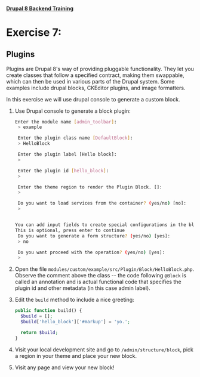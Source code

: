 #### [Drupal 8 Backend Training](README.md)

# Exercise 7:

## Plugins

Plugins are Drupal 8's way of providing pluggable functionality. They let you create classes that follow a specified contract, making them swappable, which can then be used in various parts of the Drupal system. Some examples include drupal blocks, CKEditor plugins, and image formatters.

In this exercise we will use drupal console to generate a custom block.

1. Use Drupal console to generate a block plugin:

    ```bash
    Enter the module name [admin_toolbar]:
     > example

     Enter the plugin class name [DefaultBlock]:
     > HelloBlock

     Enter the plugin label [Hello block]:
     >

     Enter the plugin id [hello_block]:
     >

     Enter the theme region to render the Plugin Block. []:
     >

     Do you want to load services from the container? (yes/no) [no]:
     >


    You can add input fields to create special configurations in the block.
    This is optional, press enter to continue
     Do you want to generate a form structure? (yes/no) [yes]:
     > no

     Do you want proceed with the operation? (yes/no) [yes]:
     >

    ```

2. Open the file `modules/custom/example/src/Plugin/Block/HelloBlock.php`. Observe the comment above the class -- the code following `@Block` is called an annotation and is actual functional code that specifies the plugin id and other metadata (in this case admin label).

3. Edit the `build` method to include a nice greeting:

    ```php
    public function build() {
      $build = [];
      $build['hello_block']['#markup'] = 'yo.';

      return $build;
    }

    ```

4. Visit your local development site and go to `/admin/structure/block`, pick a region in your theme and place your new block.

5. Visit any page and view your new block!